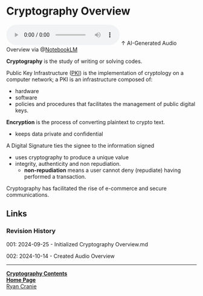 # Cryptography Overview

<audio controls>
    <source src="https://github.com/ryancranie/notes/raw/refs/heads/main/Attachments/Audio/Cryptography Overview.mp3" type="audio/mpeg">
    Your browser does not support the audio tag.
</audio>
↑ AI-Generated Audio Overview via @<a href="https://notebooklm.google/">NotebookLM</a>

**Cryptography** is the study of writing or solving codes.

Public Key Infrastructure ([PKI](https://notes.ryancranie.com/Notes/Cryptography/PKI)) is the implementation of cryptology on a computer network; a PKI is an infrastructure composed of:
- hardware
- software
- policies and procedures
that facilitates the management of public digital keys.

**Encryption** is the process of converting plaintext to crypto text.
- keeps data private and confidential

A Digital Signature ties the signee to the information signed
- uses cryptography to produce a unique value
- integrity, authenticity and non repudiation.
	- **non-repudiation** means a user cannot deny (repudiate) having performed a transaction.

Cryptography has facilitated the rise of e-commerce and secure communications.
## Links
### Revision History
001: 2024-09-25 - Initialized Cryptography Overview.md

002: 2024-10-14 - Created Audio Overview

---
<b>[Cryptography Contents](https://notes.ryancranie.com/Contents/Cryptography%20Contents)<br>[Home Page](https://notes.ryancranie.com)<br></b>[Ryan Cranie](https://www.ryancranie.com)